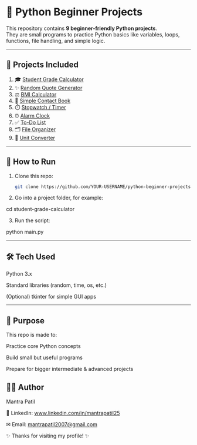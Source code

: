 
# 🐍 Python Beginner Projects

This repository contains **9 beginner-friendly Python projects**.  
They are small programs to practice Python basics like variables, loops, functions, file handling, and simple logic.  


---

## 📂 Projects Included

1. 🎓 [Student Grade Calculator](student-grade-calculator/)  
2. ✨ [Random Quote Generator](random-quote-generator/)  
3. ⚖️ [BMI Calculator](bmi-calculator/)  
4. 📒 [Simple Contact Book](simple-contact-book/)  
5. ⏱️ [Stopwatch / Timer](stopwatch-timer/)  
6. ⏰ [Alarm Clock](alarm-clock/)  
7. ✅ [To-Do List](todo-list/)  
8. 🗂️ [File Organizer](file-organizer/)  
9. 🔢 [Unit Converter](unit-converter/)  

---

## 🚀 How to Run

1. Clone this repo:
   ```bash
   git clone https://github.com/YOUR-USERNAME/python-beginner-projects.git

2. Go into a project folder, for example:

cd student-grade-calculator


3. Run the script:

python main.py




---

## 🛠 Tech Used

Python 3.x

Standard libraries (random, time, os, etc.)

(Optional) tkinter for simple GUI apps



---

## 🎯 Purpose

This repo is made to:

Practice core Python concepts

Build small but useful programs

Prepare for bigger intermediate & advanced projects

## 👨‍💻 Author

Mantra Patil

💼 LinkedIn: www.linkedin.com/in/mantrapatil25

✉ Email: mantrapatil2007@gmail.com

✨ Thanks for visiting my profile! ✨
